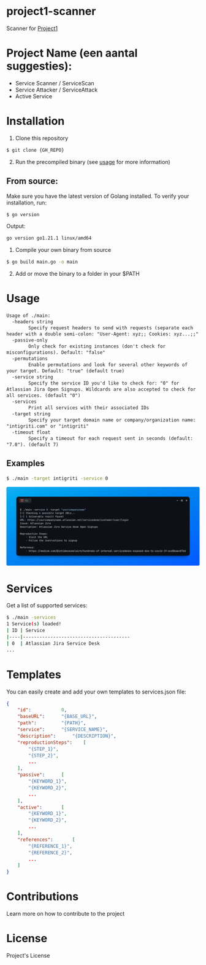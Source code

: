 # project1-scanner

Scanner for [Project1](#)

# Project Name (een aantal suggesties):
- Service Scanner / ServiceScan
- Service Attacker / ServiceAttack
- Active Service

# Installation

1. Clone this repository
```bash
$ git clone {GH_REPO}
```

2. Run the precompiled binary (see [usage](#Usage) for more information)

## From source:
Make sure you have the latest version of Golang installed. To verify your installation, run:

```bash
$ go version
```

Output:

```bash
go version go1.21.1 linux/amd64
```

1. Compile your own binary from source
```bash
$ go build main.go -o main
```

2. Add or move the binary to a folder in your $PATH

# Usage
```
Usage of ./main:
  -headers string
    	Specify request headers to send with requests (separate each header with a double semi-colon: "User-Agent: xyz;; Cookies: xyz...;;"
  -passive-only
    	Only check for existing instances (don't check for misconfigurations). Default: "false"
  -permutations
    	Enable permutations and look for several other keywords of your target. Default: "true" (default true)
  -service string
    	Specify the service ID you'd like to check for: "0" for Atlassian Jira Open Signups. Wildcards are also accepted to check for all services. (default "0")
  -services
    	Print all services with their associated IDs
  -target string
    	Specify your target domain name or company/organization name: "intigriti.com" or "intigriti"
  -timeout float
    	Specify a timeout for each request sent in seconds (default: "7.0"). (default 7)
```

## Examples

```bash
$ ./main -target intigriti -service 0
```

![example.png](example.png)

# Services
Get a list of supported services:

```bash
$ ./main -services
1 Service(s) loaded!
| ID | Service                               
|----|---------------------------------------
| 0  | Atlassian Jira Service Desk
...
```

# Templates
You can easily create and add your own templates to services.json file:

```json
{
	"id":			0,
	"baseURL":		"{BASE_URL}",
	"path":			"{PATH}",
	"service":		"{SERVICE_NAME}",
	"description":		"{DESCRIPTION}",
	"reproductionSteps":	[
		"{STEP_1}", 
		"{STEP_2}", 
		...
	],
	"passive":		[
		"{KEYWORD_1}",
		"{KEYWORD_2}",
		...
	],
	"active":		[
		"{KEYWORD_1}",
		"{KEYWORD_2}",
		...
	],
	"references":		[
		"{REFERENCE_1}",
		"{REFERENCE_2}",
		...
	]
}
```

# Contributions
Learn more on how to contribute to the project

# License
Project's License

